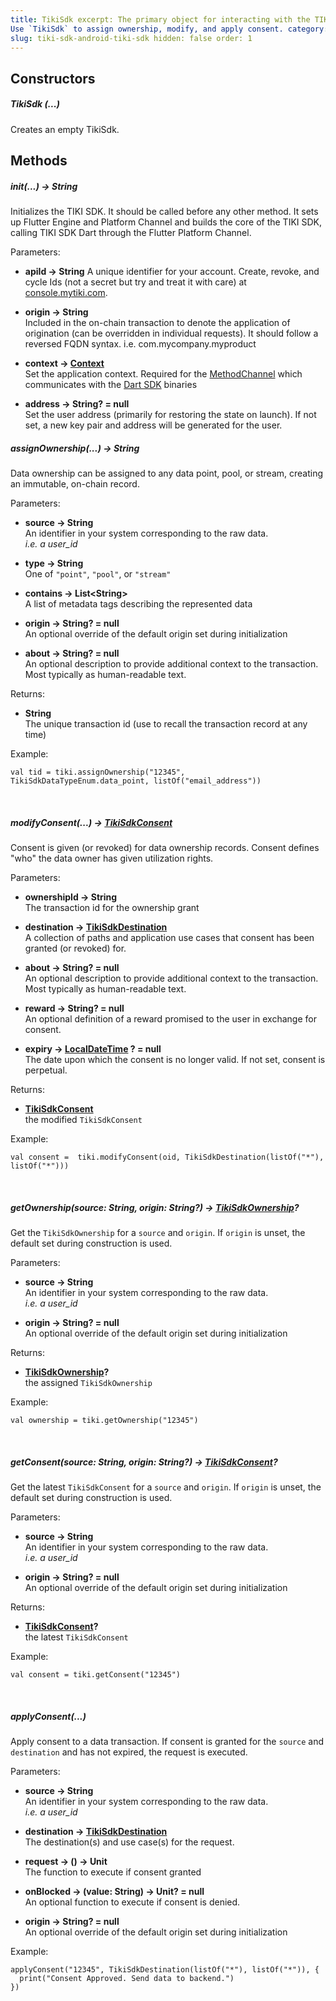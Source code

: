 ```yaml
---
title: TikiSdk excerpt: The primary object for interacting with the TIKI infrastructure.
Use `TikiSdk` to assign ownership, modify, and apply consent. category: 6386a02f5b7bf00510590f34
slug: tiki-sdk-android-tiki-sdk hidden: false order: 1
---
```


## Constructors

##### TikiSdk (...)

Creates an empty TikiSdk. 

## Methods

##### init(...) &#8594; String

Initializes the TIKI SDK. It should be called before any other method. It sets up Flutter Engine and 
Platform Channel and builds the core of the TIKI SDK, calling TIKI SDK Dart through the Flutter 
Platform Channel.

Parameters:

- **apiId &#8594; String**
  A unique identifier for your account. Create, revoke, and cycle Ids (not a secret but try and
  treat it with care) at [console.mytiki.com](https://console.mytiki.com).


- **origin &#8594; String**  
  Included in the on-chain transaction to denote the application of origination (can be overridden
  in individual requests). It should follow a reversed FQDN syntax. i.e. com.mycompany.myproduct


- **context &#8594; [Context](https://developer.android.com/reference/android/content/Context)**  
  Set the application context. Required for
  the [MethodChannel](https://api.flutter.dev/flutter/services/MethodChannel-class.html) which
  communicates with the [Dart SDK](https://github.com/tiki/tiki-sdk-dart) binaries


- **address &#8594; String? = null**  
  Set the user address (primarily for restoring the state on launch). If not set, a new key pair and
  address will be generated for the user.

##### assignOwnership(...) &#8594; String

Data ownership can be assigned to any data point, pool, or stream, creating an immutable, on-chain
record.

Parameters:

- **source &#8594; String**  
  An identifier in your system corresponding to the raw data.  
  _i.e. a user_id_


- **type &#8594; String**  
  One of `"point"`, `"pool"`, or `"stream"`


- **contains &#8594; List&lt;String>**  
  A list of metadata tags describing the represented data


- **origin &#8594; String? = null**  
  An optional override of the default origin set during initialization


- **about &#8594; String? = null**  
  An optional description to provide additional context to the transaction. Most typically as
  human-readable text.

Returns:

- **String**  
  The unique transaction id (use to recall the transaction record at any time)

Example:

```
val tid = tiki.assignOwnership("12345", TikiSdkDataTypeEnum.data_point, listOf("email_address"))
```

&nbsp;

##### modifyConsent(...) &#8594; [TikiSdkConsent](tiki-sdk-android-tiki-sdk-consent)

Consent is given (or revoked) for data ownership records. Consent defines "who" the data owner has
given utilization rights.

Parameters:

- **ownershipId &#8594; String**  
  The transaction id for the ownership grant


- **destination &#8594; [TikiSdkDestination](tiki-sdk-android-tiki-sdk-destination)**  
  A collection of paths and application use cases that consent has been granted (or revoked) for.


- **about &#8594; String? = null**  
  An optional description to provide additional context to the transaction. Most typically as
  human-readable text.


- **reward &#8594; String? = null**  
  An optional definition of a reward promised to the user in exchange for consent.


- **expiry
  &#8594; [LocalDateTime](https://kotlinlang.org/api/kotlinx-datetime/kotlinx-datetime/kotlinx.datetime/-local-date-time/-local-date-time.html)
  ? = null**  
  The date upon which the consent is no longer valid. If not set, consent is perpetual.

Returns:

- **[TikiSdkConsent](tiki-sdk-android-tiki-sdk-consent)**  
  the modified `TikiSdkConsent`

Example:

```
val consent =  tiki.modifyConsent(oid, TikiSdkDestination(listOf("*"), listOf("*")))
```

&nbsp;

##### getOwnership(source: String, origin: String?) &#8594; [TikiSdkOwnership](tiki-sdk-android-tiki-sdk-ownership)?

Get the `TikiSdkOwnership` for a `source` and `origin`. If `origin` is unset, the default set during
construction is used.

Parameters:

- **source &#8594; String**  
  An identifier in your system corresponding to the raw data.  
  _i.e. a user_id_

- **origin &#8594; String? = null**  
  An optional override of the default origin set during initialization

Returns:

- **[TikiSdkOwnership](tiki-sdk-android-tiki-sdk-ownership)?**  
  the assigned `TikiSdkOwnership`

Example:

```
val ownership = tiki.getOwnership("12345")
```

&nbsp;

##### getConsent(source: String, origin: String?) &#8594; [TikiSdkConsent](tiki-sdk-android-tiki-sdk-consent)?

Get the latest `TikiSdkConsent` for a `source` and `origin`. If `origin` is unset, the default set
during construction is used.

Parameters:

- **source &#8594; String**  
  An identifier in your system corresponding to the raw data.  
  _i.e. a user_id_

- **origin &#8594; String? = null**  
  An optional override of the default origin set during initialization

Returns:

- **[TikiSdkConsent](tiki-sdk-android-tiki-sdk-consent)?**  
  the latest `TikiSdkConsent`

Example:

```
val consent = tiki.getConsent("12345")
```

&nbsp;

##### applyConsent(...)

Apply consent to a data transaction. If consent is granted for the `source` and `destination` and
has not expired, the request is executed.

Parameters:

- **source &#8594; String**  
  An identifier in your system corresponding to the raw data.  
  _i.e. a user_id_


- **destination &#8594; [TikiSdkDestination](tiki-sdk-android-tiki-sdk-destination)**  
  The destination(s) and use case(s) for the request.


- **request &#8594; () &#8594; Unit**  
  The function to execute if consent granted


- **onBlocked &#8594; (value: String) &#8594; Unit? = null**  
  An optional function to execute if consent is denied.


- **origin &#8594; String? = null**  
  An optional override of the default origin set during initialization

Example:

```
applyConsent("12345", TikiSdkDestination(listOf("*"), listOf("*")), { 
  print("Consent Approved. Send data to backend.")
})
```